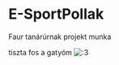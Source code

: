 # E-SportPollak
Faur tanárúrnak projekt munka

tiszta fos a gatyóm
![:3](https://cdn3.emoji.gg/emojis/7508_plead.png)
